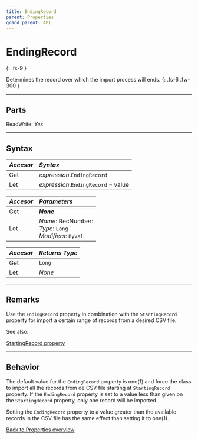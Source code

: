 ```yaml
---
title: EndingRecord
parent: Properties
grand_parent: API
---
```


# EndingRecord
{: .fs-9 }

Determines the record over which the import process will ends.
{: .fs-6 .fw-300 }

---

## Parts

ReadWrite: _Yes_

---

## Syntax

|**_Accesor_**|**_Syntax_**|
|:----------|:----------|
|Get|*expression*.`EndingRecord`|
|Let|*expression*.`EndingRecord` = value|

|**_Accesor_**|**_Parameters_**|
|:----------|:----------|
|Get|**_None_**|
|Let|*Name*: RecNumber:<br>*Type*: `Long`<br>*Modifiers*: `ByVal`|

|**_Accesor_**|**_Returns Type_**|
|:----------|:----------|
|Get|`Long`|
|Let|_None_|

---

## Remarks
Use the `EndingRecord` property in combination with the `StartingRecord` property for import a certain range of records from a desired CSV file.

See also:

[StartingRecord property](https://ws-garcia.github.io/VBA-CSV-interface/api/properties/startingrecord.html)

---

## Behavior
The default value for the `EndingRecord` property is one(1) and force the class to import all the records from de CSV file starting at `StartingRecord` property. If the `EndingRecord` property is set to a value less than given on the `StartingRecord` property, only one record will be imported.

Setting the `EndingRecord` property to a value greater than the available records in the CSV file has the same effect than setting it to one(1).

[Back to Properties overview](https://ws-garcia.github.io/VBA-CSV-interface/api/properties/)